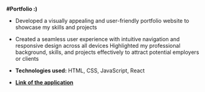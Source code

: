 __#Portfolio :)__

+ Developed a visually appealing and user-friendly portfolio website to showcase my skills and projects 

+ Created a seamless user experience with intuitive navigation and responsive design across all devices 
Highlighted my professional background, skills, and projects effectively to attract potential employers or clients 

+ **Technologies used:** HTML, CSS, JavaScript, React

+ __[Link of the application](https://ganeswararao-portfolio.vercel.app/)__  